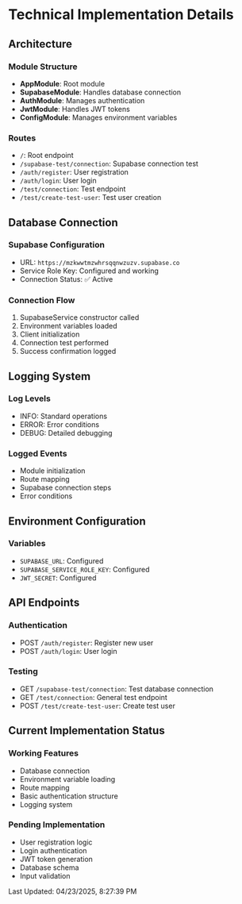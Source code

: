 # Technical Implementation Details

## Architecture

### Module Structure
- **AppModule**: Root module
- **SupabaseModule**: Handles database connection
- **AuthModule**: Manages authentication
- **JwtModule**: Handles JWT tokens
- **ConfigModule**: Manages environment variables

### Routes
- `/`: Root endpoint
- `/supabase-test/connection`: Supabase connection test
- `/auth/register`: User registration
- `/auth/login`: User login
- `/test/connection`: Test endpoint
- `/test/create-test-user`: Test user creation

## Database Connection

### Supabase Configuration
- URL: `https://mzkwwtmzwhrsqqnwzuzv.supabase.co`
- Service Role Key: Configured and working
- Connection Status: ✅ Active

### Connection Flow
1. SupabaseService constructor called
2. Environment variables loaded
3. Client initialization
4. Connection test performed
5. Success confirmation logged

## Logging System

### Log Levels
- INFO: Standard operations
- ERROR: Error conditions
- DEBUG: Detailed debugging

### Logged Events
- Module initialization
- Route mapping
- Supabase connection steps
- Error conditions

## Environment Configuration

### Variables
- `SUPABASE_URL`: Configured
- `SUPABASE_SERVICE_ROLE_KEY`: Configured
- `JWT_SECRET`: Configured

## API Endpoints

### Authentication
- POST `/auth/register`: Register new user
- POST `/auth/login`: User login

### Testing
- GET `/supabase-test/connection`: Test database connection
- GET `/test/connection`: General test endpoint
- POST `/test/create-test-user`: Create test user

## Current Implementation Status

### Working Features
- Database connection
- Environment variable loading
- Route mapping
- Basic authentication structure
- Logging system

### Pending Implementation
- User registration logic
- Login authentication
- JWT token generation
- Database schema
- Input validation

Last Updated: 04/23/2025, 8:27:39 PM
